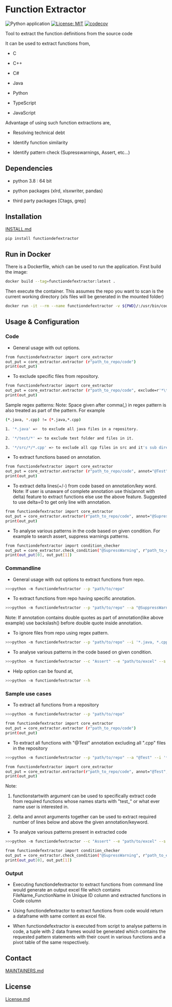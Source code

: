# Function Extractor

![Python application](https://github.com/philips-software/functiondefextractor/workflows/Python%20application/badge.svg)
[![License: MIT](https://img.shields.io/badge/License-MIT-yellow.svg)](https://opensource.org/licenses/MIT)
[![codecov](https://codecov.io/gh/philips-software/functiondefextractor/branch/master/graph/badge.svg)](https://codecov.io/gh/philips-software/functiondefextractor)

Tool to extract the function definitions from the source code

It can be used to extract functions from,

- C  

- C++

- C#  

- Java  

- Python

- TypeScript

- JavaScript

Advantage of using such function extractions are,

- Resolving technical debt  

- Identify function similarity  

- Identify pattern check (Supresswarnings, Assert, etc...)
  
## Dependencies

- python 3.8 : 64 bit  

- python packages (xlrd, xlsxwriter, pandas)  

- third party packages [Ctags, grep]

## Installation
  
[INSTALL.md](INSTALL.md)

```sh
pip install functiondefextractor
```

## Run in Docker

There is a Dockerfile, which can be used to run the application. First build the image:
```sh
docker build --tag=functiondefextractor:latest .
```

Then execute the container. This assumes the repo you want to scan is the current working directory (xls files will be generated in the mounted folder)
```sh
docker run -it --rm --name functiondefextractor -v ${PWD}/:/usr/bin/code --platform=linux/amd64 functiondefextractor:latest
```

## Usage & Configuration

### Code

- General usage with out options.

```sh
from functiondefextractor import core_extractor
out_put = core_extractor.extractor (r"path_to_repo/code")
print(out_put)
```

- To exclude specific files from repository.

```sh
from functiondefextractor import core_extractor
out_put = core_extractor.extractor (r"path_to_repo/code", exclude=r'*\test\*,*.java')
print(out_put)
```

Sample regex patterns:
Note: Space given after comma(,) in regex pattern is also treated as part of
the pattern. For example

```sh
(*.java, *.cpp) != (*.java,*.cpp)
```

```sh
1. '*.java' =>  to exclude all java files in a repository.

2. '*/test/*' => to exclude test folder and files in it.

3. '*/src/*/*.cpp' => to exclude all cpp files in src and it's sub directories
```

- To extract functions based on annotation.

```sh
from functiondefextractor import core_extractor
out_put = core_extractor.extractor (r"path_to_repo/code", annot="@Test")
print(out_put)
```

- To extract delta lines(+/-) from code based on annotation/key word.
Note: If user is unaware of complete annotation use this(annot with delta)
feature to extract functions else use the above feature. Suggested to use
delta=0 to get only line with annotation.

```sh
from functiondefextractor import core_extractor
out_put = core_extractor.extractor(r"path_to_repo/code", annot="@SupressWarning", delta="5")
print(out_put)
```

- To analyse various patterns in the code based on given condition.
For example to search assert, suppress warnings patterns.

```sh
from functiondefextractor import condition_checker
out_put = core_extractor.check_condition("@SupressWarning", r"path_to_excelfile/dataframe", "(")
print(out_put[0], out_put[1])
```

### Commandline

- General usage with out options to extract functions from repo.

```sh
>>>python -m functiondefextractor --p "path/to/repo"
```

- To extract functions from repo having specific annotation.

```sh
>>>python -m functiondefextractor --p "path/to/repo" --a "@SuppressWarnings(\"UnusedReturnValue\")"
```

Note: If annotation contains double quotes as part of annotation(like
above example) use backslash(\) before double quote inside annotation.

- To ignore files from repo using regex pattern.

```sh
>>>python -m functiondefextractor --p "path/to/repo" --i '*.java, *.cpp'
```

- To analyse various patterns in the code based on given condition.

```sh
>>>python -m functiondefextractor --c "Assert" --e "path/to/excel" --s "("
```

- Help option can be found at,  

```sh
>>>python -m functiondefextractor --h
```

### Sample use cases

- To extract all functions from a repository

```sh
>>>python -m functiondefextractor --p "path/to/repo"
```

```sh
from functiondefextractor import core_extractor
out_put = core_extractor.extractor (r"path_to_repo/code")
print(out_put)
```

- To extract all functions with "@Test" annotation
  excluding all ".cpp" files in the repository

```sh
>>>python -m functiondefextractor --p "path/to/repo" --a "@Test" --i '*.cpp'
```
  
```sh
from functiondefextractor import core_extractor
out_put = core_extractor.extractor(r"path_to_repo/code", annot="@Test", exclude=r'*.cpp')
print(out_put)
```

Note:

1. functionstartwith argument can be used to specifically extract code
from required functions whose names starts with "test_" or what ever name
user is interested in.

2. delta and annot arguments together can be used to extract required number
of lines below and above the given annotation/keyword.

- To analyze various patterns present in extracted code

```sh
>>>python -m functiondefextractor --c "Assert" --e "path/to/excel" --s "("
```

```sh
from functiondefextractor import condition_checker
out_put = core_extractor.check_condition("@SupressWarning", r"path_to_excelfile/dataframe", "(")
print(out_put[0], out_put[1])
```

### Output
  
- Executing functiondefextractor to extract functions from
 command line would generate an output excel file which contains
 FileName_FunctionName in Unique ID column and extracted functions in Code column

- Using functiondefextractor to extract functions from code would return
 a dataframe with same content as excel file.

- When functiondefextractor is executed from script to analyse patterns in code,
 a tuple with 2 data frames would be generated which contains the requested pattern
 statements with their count in various functions and a pivot table of the
 same respectively.

## Contact

[MAINTAINERS.md](MAINTAINERS.md)  

## License

[License.md](LICENSE.md)

